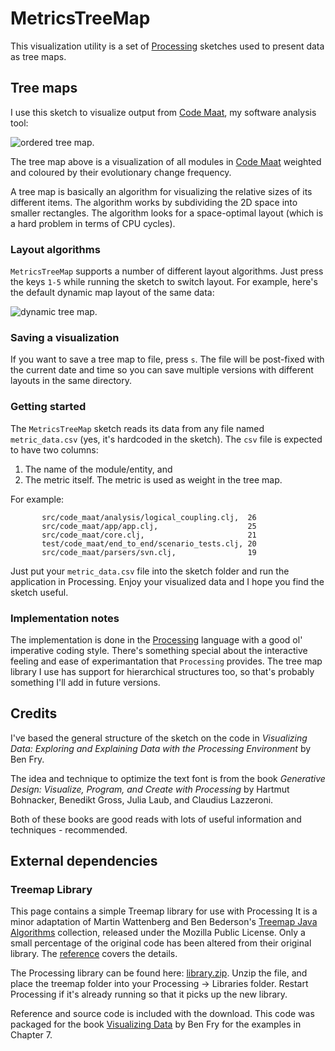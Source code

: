 # MetricsTreeMap

This visualization utility is a set of [Processing](http://processing.org) sketches used to present data as tree maps.

## Tree maps

I use this sketch to visualize output from [Code Maat](https://github.com/adamtornhill/code-maat), my software analysis tool:

![ordered tree map](doc/map_ordered.png).

The tree map above is a visualization of all modules in [Code Maat](https://github.com/adamtornhill/code-maat) weighted and coloured by their evolutionary change frequency.

A tree map is basically an algorithm for visualizing the relative sizes of its different items. The algorithm works by subdividing the 2D space into smaller rectangles. The algorithm looks for a space-optimal layout (which is a hard problem in terms of CPU cycles).

### Layout algorithms
`MetricsTreeMap` supports a number of different layout algorithms. Just press the keys `1-5` while running the sketch to switch layout. For example, here's the default dynamic map layout of the same data:

![dynamic tree map](doc/map_dynamic.png).

### Saving a visualization
If you want to save a tree map to file, press `s`. The file will be post-fixed with the current date and time so you can save multiple versions with different layouts in the same directory.

### Getting started

The `MetricsTreeMap` sketch reads its data from any file named `metric_data.csv` (yes, it's hardcoded in the sketch). The `csv` file is expected to have two columns:

1. The name of the module/entity, and 
2. The metric itself. The metric is used as weight in the tree map.

For example:

           src/code_maat/analysis/logical_coupling.clj,  26
           src/code_maat/app/app.clj,                    25
           src/code_maat/core.clj,                       21
           test/code_maat/end_to_end/scenario_tests.clj, 20
           src/code_maat/parsers/svn.clj,                19

Just put your `metric_data.csv` file into the sketch folder and run the application in Processing. Enjoy your visualized data and I hope you find the sketch useful.

### Implementation notes
The implementation is done in the [Processing](http://processing.org) language with a good ol' imperative coding style. There's something special about the interactive feeling and ease of experimantation that `Processing` provides.
The tree map library I use has support for hierarchical structures too, so that's probably something I'll add in future versions.

## Credits
I've based the general structure of the sketch on the code in *Visualizing Data: Exploring and Explaining Data with the Processing Environment* by Ben Fry.

The idea and technique to optimize the text font is from the book *Generative Design: Visualize, Program, and Create with Processing* by Hartmut Bohnacker, Benedikt Gross, Julia Laub, and Claudius Lazzeroni. 

Both of these books are good reads with lots of useful information and techniques - recommended.


## External dependencies 

### Treemap Library

This page contains a simple Treemap library for use with Processing It is a minor adaptation of Martin Wattenberg and Ben Bederson's [Treemap Java Algorithms](http://www.cs.umd.edu/hcil/treemap-history/Treemaps-Java-Algorithms.zip) collection, released under the Mozilla Public License. Only a small percentage of the original code has been altered from their original library. The [reference](https://benfry.com/writing/treemap/reference/) covers the details.

The Processing library can be found here: [library.zip](library.zip). Unzip the file, and place the treemap folder into your Processing → Libraries folder. Restart Processing if it's already running so that it picks up the new library.

Reference and source code is included with the download. This code was packaged for the book [Visualizing Data](http://www.amazon.com/exec/obidos/ASIN/0596514557/ref=nosim/benfrycom-20) by Ben Fry for the examples in Chapter 7.
